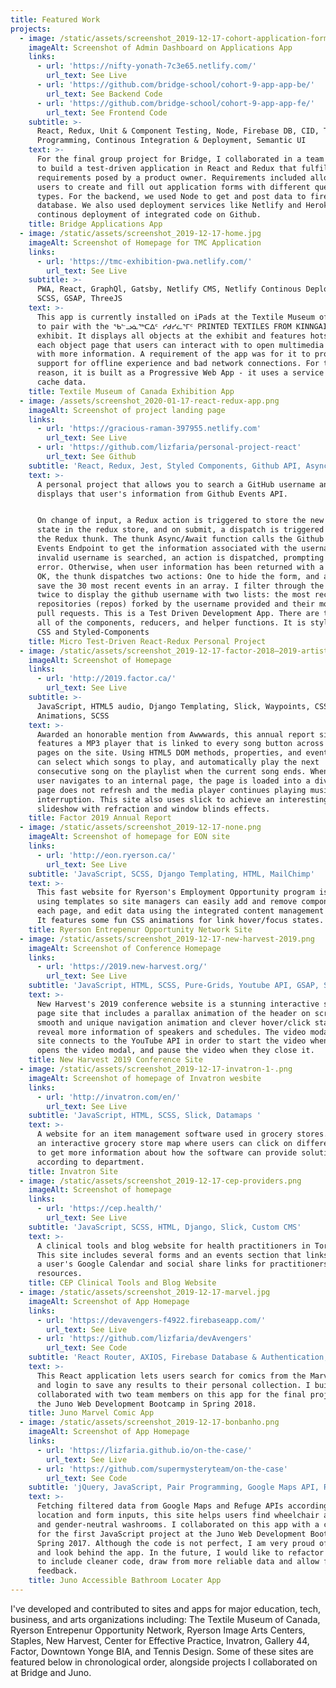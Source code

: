 ```yaml
---
title: Featured Work
projects:
  - image: /static/assets/screenshot_2019-12-17-cohort-application-forms-1-.png
    imageAlt: Screenshot of Admin Dashboard on Applications App
    links:
      - url: 'https://nifty-yonath-7c3e65.netlify.com/'
        url_text: See Live
      - url: 'https://github.com/bridge-school/cohort-9-app-app-be/'
        url_text: See Backend Code
      - url: 'https://github.com/bridge-school/cohort-9-app-app-fe/'
        url_text: See Frontend Code
    subtitle: >-
      React, Redux, Unit & Component Testing, Node, Firebase DB, CID, Team
      Programming, Continous Integration & Deployment, Semantic UI
    text: >-
      For the final group project for Bridge, I collaborated in a team of four
      to build a test-driven application in React and Redux that fulfilled
      requirements posed by a product owner. Requirements included allowing
      users to create and fill out application forms with different questions
      types. For the backend, we used Node to get and post data to firebase
      database. We also used deployment services like Netlify and Heroku for
      continous deployment of integrated code on Github.
    title: Bridge Applications App
  - image: /static/assets/screenshot_2019-12-17-home.jpg
    imageAlt: Screenshot of Homepage for TMC Application
    links:
      - url: 'https://tmc-exhibition-pwa.netlify.com/'
        url_text: See Live
    subtitle: >-
      PWA, React, GraphQl, Gatsby, Netlify CMS, Netlify Continous Deployment,
      SCSS, GSAP, ThreeJS
    text: >-
      This app is currently installed on iPads at the Textile Museum of Canada
      to pair with the ᖃᓪᓗᓈᖅᑕᐃᑦ ᓯᑯᓯᓛᕐᒥᑦ PRINTED TEXTILES FROM KINNGAIT STUDIOS
      exhibit. It displays all objects at the exhibit and features hotspots on
      each object page that users can interact with to open multimedia models
      with more information. A requirement of the app was for it to provide
      support for offline experience and bad network connections. For this
      reason, it is built as a Progressive Web App - it uses a service worker to
      cache data.
    title: Textile Museum of Canada Exhibition App
  - image: /assets/screenshot_2020-01-17-react-redux-app.png
    imageAlt: Screenshot of project landing page
    links:
      - url: 'https://gracious-raman-397955.netlify.com'
        url_text: See Live
      - url: 'https://github.com/lizfaria/personal-project-react'
        url_text: See Github
    subtitle: 'React, Redux, Jest, Styled Components, Github API, Async/Await'
    text: >-
      A personal project that allows you to search a GitHub username and
      displays that user's information from Github Events API. 


      On change of input, a Redux action is triggered to store the new username
      state in the redux store, and on submit, a dispatch is triggered to call
      the Redux thunk. The thunk Async/Await function calls the Github API
      Events Endpoint to get the information associated with the username. If an
      invalid username is searched, an action is dispatched, prompting a form
      error. Otherwise, when user information has been returned with a status of
      OK, the thunk dispatches two actions: One to hide the form, and another to
      save the 30 most recent events in an array. I filter through the array
      twice to display the github username with two lists: the most recent
      repositories (repos) forked by the username provided and their most recent
      pull requests. This is a Test Driven Development App. There are tests for
      all of the components, reducers, and helper functions. It is styled with
      CSS and Styled-Components
    title: Micro Test-Driven React-Redux Personal Project
  - image: /static/assets/screenshot_2019-12-17-factor-2018—2019-artists-1-.png
    imageAlt: Screenshot of Homepage
    links:
      - url: 'http://2019.factor.ca/'
        url_text: See Live
    subtitle: >-
      JavaScript, HTML5 audio, Django Templating, Slick, Waypoints, CSS
      Animations, SCSS
    text: >-
      Awarded an honorable mention from Awwwards, this annual report site
      features a MP3 player that is linked to every song button across different
      pages on the site. Using HTML5 DOM methods, properties, and events, users
      can select which songs to play, and automatically play the next
      consecutive song on the playlist when the current song ends. Whenever a
      user navigates to an internal page, the page is loaded into a div, so the
      page does not refresh and the media player continues playing music without
      interruption. This site also uses slick to achieve an interesting
      slideshow with refraction and window blinds effects.
    title: Factor 2019 Annual Report
  - image: /static/assets/screenshot_2019-12-17-none.png
    imageAlt: Screenshot of homepage for EON site
    links:
      - url: 'http://eon.ryerson.ca/'
        url_text: See Live
    subtitle: 'JavaScript, SCSS, Django Templating, HTML, MailChimp'
    text: >-
      This fast website for Ryerson's Employment Opportunity program is created
      using templates so site managers can easily add and remove components on
      each page, and edit data using the integrated content management system.
      It features some fun CSS animations for link hover/focus states.
    title: Ryerson Entrepenur Opportunity Network Site
  - image: /static/assets/screenshot_2019-12-17-new-harvest-2019.png
    imageAlt: Screenshot of Conference Homepage
    links:
      - url: 'https://2019.new-harvest.org/'
        url_text: See Live
    subtitle: 'JavaScript, HTML, SCSS, Pure-Grids, Youtube API, GSAP, ScrollMagic'
    text: >-
      New Harvest's 2019 conference website is a stunning interactive single
      page site that includes a parallax animation of the header on scroll, a
      smooth and unique navigation animation and clever hover/click states to
      reveal more information of speakers and schedules. The video modal on this
      site connects to the YouTube API in order to start the video when a user
      opens the video modal, and pause the video when they close it.
    title: New Harvest 2019 Conference Site
  - image: /static/assets/screenshot_2019-12-17-invatron-1-.png
    imageAlt: Screenshot of homepage of Invatron wesbite
    links:
      - url: 'http://invatron.com/en/'
        url_text: See Live
    subtitle: 'JavaScript, HTML, SCSS, Slick, Datamaps '
    text: >-
      A website for an item management software used in grocery stores. Includes
      an interactive grocery store map where users can click on different aisles
      to get more information about how the software can provide solutions
      according to department.
    title: Invatron Site
  - image: /static/assets/screenshot_2019-12-17-cep-providers.png
    imageAlt: Screenshot of homepage
    links:
      - url: 'https://cep.health/'
        url_text: See Live
    subtitle: 'JavaScript, SCSS, HTML, Django, Slick, Custom CMS'
    text: >-
      A clinical tools and blog website for health practitioners in Toronto.
      This site includes several forms and an events section that links up with
      a user's Google Calendar and social share links for practitioners to share
      resources.
    title: CEP Clinical Tools and Blog Website
  - image: /static/assets/screenshot_2019-12-17-marvel.jpg
    imageAlt: Screenshot of App Homepage
    links:
      - url: 'https://devavengers-f4922.firebaseapp.com/'
        url_text: See Live
      - url: 'https://github.com/lizfaria/devAvengers'
        url_text: See Code
    subtitle: 'React Router, AXIOS, Firebase Database & Authentication, Team- Programming'
    text: >-
      This React application lets users search for comics from the Marvel API,
      and login to save any results to their personal collection. I built
      collaborated with two team members on this app for the final project of
      the Juno Web Development Bootcamp in Spring 2018.
    title: Juno Marvel Comic App
  - image: /static/assets/screenshot_2019-12-17-bonbanho.png
    imageAlt: Screenshot of App Homepage
    links:
      - url: 'https://lizfaria.github.io/on-the-case/'
        url_text: See Live
      - url: 'https://github.com/supermysteryteam/on-the-case'
        url_text: See Code
    subtitle: 'jQuery, JavaScript, Pair Programming, Google Maps API, Refuge API'
    text: >-
      Fetching filtered data from Google Maps and Refuge APIs according to user
      location and form inputs, this site helps users find wheelchair accessible
      and gender-neutral washrooms. I collaborated on this app with a classmate
      for the first JavaScript project at the Juno Web Development Bootcamp in
      Spring 2017. Although the code is not perfect, I am very proud of the idea
      and look behind the app. In the future, I would like to refactor this app
      to include cleaner code, draw from more reliable data and allow for user
      feedback.
    title: Juno Accessible Bathroom Locater App
---
```

I've developed and contributed to sites and apps for major education, tech, business, and arts organizations including: The Textile Museum of Canada, Ryerson Entrepenur Opportunity Network, Ryerson Image Arts Centers, Staples, New Harvest, Center for Effective Practice, Invatron, Gallery 44, Factor, Downtown Yonge BIA, and Tennis Design. Some of these sites are featured below in chronological order, alongside projects I collaborated on at Bridge and Juno.
